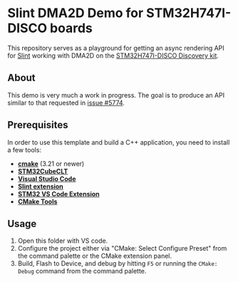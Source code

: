 # Slint DMA2D Demo for STM32H747I-DISCO boards

This repository serves as a playground for getting an async rendering API for [Slint](https://slint.dev) working with DMA2D
on the [STM32H747I-DISCO Discovery kit](https://www.st.com/en/evaluation-tools/stm32h747i-disco.html).

## About

This demo is very much a work in progress. The goal is to produce an API similar to that requested in
[issue #5774](https://github.com/slint-ui/slint/issues/5774).

## Prerequisites

In order to use this template and build a C++ application, you need to install a few tools:

  * **[cmake](https://cmake.org/download/)** (3.21 or newer)
  * **[STM32CubeCLT](https://www.st.com/en/development-tools/stm32cubeclt.html)**
  * **[Visual Studio Code](https://code.visualstudio.com)**
  * **[Slint extension](https://marketplace.visualstudio.com/items?itemName=Slint.slint)**
  * **[STM32 VS Code Extension](https://marketplace.visualstudio.com/items?itemName=stmicroelectronics.stm32-vscode-extension)**
  * **[CMake Tools](https://marketplace.visualstudio.com/items?itemName=ms-vscode.cmake-tools)**

## Usage

1. Open this folder with VS code.
2. Configure the project either via "CMake: Select Configure Preset" from the command palette or the CMake extension panel.
3. Build, Flash to Device, and debug by hitting `F5` or running the `CMake: Debug` command from the command palette.
